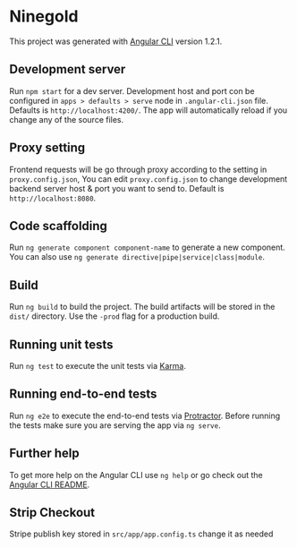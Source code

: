 # Ninegold

This project was generated with [Angular CLI](https://github.com/angular/angular-cli) version 1.2.1.

## Development server

Run `npm start` for a dev server. 
Development host and port con be configured in `apps > defaults > serve` node in `.angular-cli.json` file. 
Defaults is `http://localhost:4200/`.
The app will automatically reload if you change any of the source files.

## Proxy setting

Frontend requests will be go through proxy according to the setting in `proxy.config.json`, 
You can edit `proxy.config.json` to change development backend server host & port you want to send to. Default is `http://localhost:8080`.

## Code scaffolding

Run `ng generate component component-name` to generate a new component. You can also use `ng generate directive|pipe|service|class|module`.

## Build

Run `ng build` to build the project. The build artifacts will be stored in the `dist/` directory. Use the `-prod` flag for a production build.

## Running unit tests

Run `ng test` to execute the unit tests via [Karma](https://karma-runner.github.io).

## Running end-to-end tests

Run `ng e2e` to execute the end-to-end tests via [Protractor](http://www.protractortest.org/).
Before running the tests make sure you are serving the app via `ng serve`.

## Further help

To get more help on the Angular CLI use `ng help` or go check out the [Angular CLI README](https://github.com/angular/angular-cli/blob/master/README.md).

## Strip Checkout

Stripe publish key stored in `src/app/app.config.ts` change it as needed
